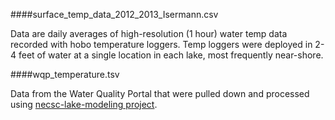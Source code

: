 
####surface_temp_data_2012_2013_Isermann.csv

Data are daily averages of high-resolution (1 hour) water temp data recorded with hobo temperature loggers. Temp loggers were deployed in 2-4 feet of water at a single location in each lake, most frequently near-shore. 


####wqp_temperature.tsv

Data from the Water Quality Portal that were pulled down and processed using [necsc-lake-modeling project](https://github.com/USGS-R/necsc-lake-modeling). 
